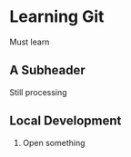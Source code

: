 # Learning Git

Must learn

## A Subheader

Still processing

## Local Development

1. Open something